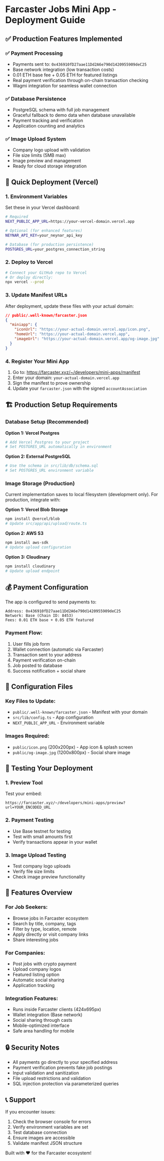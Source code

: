 # Farcaster Jobs Mini App - Deployment Guide

## ✅ Production Features Implemented

### ✅ Payment Processing
- Payments sent to: `0x436910fD27aae11Dd2A6e790d1420955909deC25`
- Base network integration (low transaction costs)
- 0.01 ETH base fee + 0.05 ETH for featured listings
- Real payment verification through on-chain transaction checking
- Wagmi integration for seamless wallet connection

### ✅ Database Persistence  
- PostgreSQL schema with full job management
- Graceful fallback to demo data when database unavailable
- Payment tracking and verification
- Application counting and analytics

### ✅ Image Upload System
- Company logo upload with validation
- File size limits (5MB max)
- Image preview and management
- Ready for cloud storage integration

## 🚀 Quick Deployment (Vercel)

### 1. Environment Variables
Set these in your Vercel dashboard:

```bash
# Required
NEXT_PUBLIC_APP_URL=https://your-vercel-domain.vercel.app

# Optional (for enhanced features)
NEYNAR_API_KEY=your_neynar_api_key

# Database (for production persistence)
POSTGRES_URL=your_postgres_connection_string
```

### 2. Deploy to Vercel
```bash
# Connect your GitHub repo to Vercel
# Or deploy directly:
npx vercel --prod
```

### 3. Update Manifest URLs
After deployment, update these files with your actual domain:

```json
// public/.well-known/farcaster.json
{
  "miniapp": {
    "iconUrl": "https://your-actual-domain.vercel.app/icon.png",
    "homeUrl": "https://your-actual-domain.vercel.app",
    "imageUrl": "https://your-actual-domain.vercel.app/og-image.jpg"
  }
}
```

### 4. Register Your Mini App
1. Go to: https://farcaster.xyz/~/developers/mini-apps/manifest
2. Enter your domain: `your-actual-domain.vercel.app`
3. Sign the manifest to prove ownership
4. Update your `farcaster.json` with the signed `accountAssociation`

## 🏗️ Production Setup Requirements

### Database Setup (Recommended)

**Option 1: Vercel Postgres**
```bash
# Add Vercel Postgres to your project
# Set POSTGRES_URL automatically in environment
```

**Option 2: External PostgreSQL**
```bash
# Use the schema in src/lib/db/schema.sql
# Set POSTGRES_URL environment variable
```

### Image Storage (Production)

Current implementation saves to local filesystem (development only).
For production, integrate with:

**Option 1: Vercel Blob Storage**
```bash
npm install @vercel/blob
# Update src/app/api/upload/route.ts
```

**Option 2: AWS S3**
```bash
npm install aws-sdk
# Update upload configuration
```

**Option 3: Cloudinary**
```bash
npm install cloudinary
# Update upload endpoint
```

## 💰 Payment Configuration

The app is configured to send payments to:
```
Address: 0x436910fD27aae11Dd2A6e790d1420955909deC25
Network: Base (Chain ID: 8453)
Fees: 0.01 ETH base + 0.05 ETH featured
```

### Payment Flow:
1. User fills job form
2. Wallet connection (automatic via Farcaster)
3. Transaction sent to your address
4. Payment verification on-chain
5. Job posted to database
6. Success notification + social share

## 🔧 Configuration Files

### Key Files to Update:
- `public/.well-known/farcaster.json` - Manifest with your domain
- `src/lib/config.ts` - App configuration
- `NEXT_PUBLIC_APP_URL` - Environment variable

### Images Required:
- `public/icon.png` (200x200px) - App icon & splash screen  
- `public/og-image.jpg` (1200x800px) - Social share image

## 🧪 Testing Your Deployment

### 1. Preview Tool
Test your embed: 
```
https://farcaster.xyz/~/developers/mini-apps/preview?url=YOUR_ENCODED_URL
```

### 2. Payment Testing
- Use Base testnet for testing
- Test with small amounts first
- Verify transactions appear in your wallet

### 3. Image Upload Testing
- Test company logo uploads
- Verify file size limits
- Check image preview functionality

## 📱 Features Overview

### For Job Seekers:
- Browse jobs in Farcaster ecosystem
- Search by title, company, tags
- Filter by type, location, remote
- Apply directly or visit company links
- Share interesting jobs

### For Companies:
- Post jobs with crypto payment
- Upload company logos
- Featured listing option
- Automatic social sharing
- Application tracking

### Integration Features:
- Runs inside Farcaster clients (424x695px)
- Wallet integration (Base network)
- Social sharing through casts
- Mobile-optimized interface
- Safe area handling for mobile

## 🔒 Security Notes

- All payments go directly to your specified address
- Payment verification prevents fake job postings
- Input validation and sanitization
- File upload restrictions and validation
- SQL injection protection via parameterized queries

## 📞 Support

If you encounter issues:
1. Check the browser console for errors
2. Verify environment variables are set
3. Test database connection
4. Ensure images are accessible
5. Validate manifest JSON structure

Built with ❤️ for the Farcaster ecosystem!
